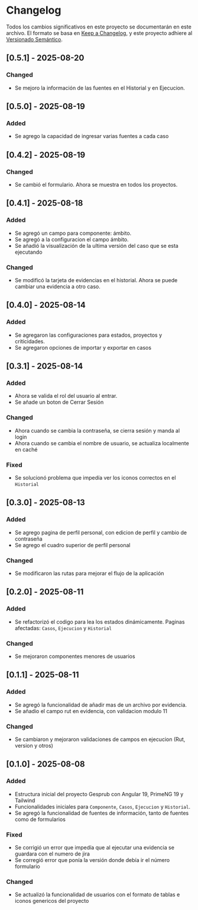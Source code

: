 # Changelog
Todos los cambios significativos en este proyecto se documentarán en este archivo.
El formato se basa en [Keep a Changelog](https://keepachangelog.com/en/1.1.0/),
y este proyecto adhiere al [Versionado Semántico](https://semver.org/lang/es/).

## [0.5.1] - 2025-08-20

### Changed
-   Se mejoro la información de las fuentes en el Historial y en Ejecucion.

## [0.5.0] - 2025-08-19

### Added
-   Se agrego la capacidad de ingresar varias fuentes a cada caso

## [0.4.2] - 2025-08-19

### Changed
-   Se cambió el formulario. Ahora se muestra en todos los proyectos.

## [0.4.1] - 2025-08-18

### Added
-   Se agregó un campo para componente: ámbito.
-   Se agregó a la configuracion el campo ámbito.
-   Se añadió la visualización de la ultima versión del caso que se esta ejecutando
### Changed
-   Se modificó la tarjeta de evidencias en el historial. Ahora se puede cambiar una evidencia a otro caso.

## [0.4.0] - 2025-08-14

### Added
-   Se agregaron las configuraciones para estados, proyectos y criticidades.
-   Se agregaron opciones de importar y exportar en casos


## [0.3.1] - 2025-08-14

### Added
-   Ahora se valida el rol del usuario al entrar.
-   Se añade un boton de Cerrar Sesión
### Changed
-   Ahora cuando se cambia la contraseña, se cierra sesión y manda al login
-   Ahora cuando se cambia el nombre de usuario, se actualiza localmente en caché
### Fixed
-   Se solucionó problema que impedía ver los iconos correctos en el `Historial`


## [0.3.0] - 2025-08-13

### Added
-   Se agrego pagina de perfil personal, con edicion de perfil y cambio de contraseña
-   Se agrego el cuadro superior de perfil personal
### Changed
-   Se modificaron las rutas para mejorar el flujo de la aplicación


## [0.2.0] - 2025-08-11

### Added
-   Se refactorizó el codigo para lea los estados dinámicamente. Paginas afectadas: `Casos`, `Ejecucion` y `Historial`
### Changed
-   Se mejoraron componentes menores de usuarios


## [0.1.1] - 2025-08-11

### Added
-   Se agregó la funcionalidad de añadir mas de un archivo por evidencia.
-   Se añadio el campo rut en evidencia, con validacion modulo 11

### Changed
-   Se cambiaron y mejoraron validaciones de campos en ejecucion (Rut, version y otros)

## [0.1.0] - 2025-08-08

### Added
-   Estructura inicial del proyecto Gesprub con Angular 19, PrimeNG 19 y Tailwind
-   Funcionalidades iniciales para `Componente`, `Casos`, `Ejecucion` y `Historial`.
-   Se agregó la funcionalidad de fuentes de información, tanto de fuentes como de formularios

### Fixed
-   Se corrigió un error que impedía que al ejecutar una evidencia se guardara con el numero de jira
-   Se corregió error que ponía la versión donde debía ir el número formulario

### Changed
-   Se actualizó la funcionalidad de usuarios con el formato de tablas e iconos genericos del proyecto
